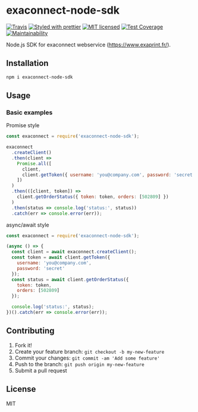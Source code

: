 # exaconnect-node-sdk

[![Travis](https://img.shields.io/travis/kevinrambaud/exaconnect-node-sdk.svg)](https://travis-ci.org/kevinrambaud/exaconnect-node-sdk)
[![Styled with prettier](https://img.shields.io/badge/styled_with-prettier-ff69b4.svg)](https://github.com/prettier/prettier)
[![MIT licensed](https://img.shields.io/badge/license-MIT-blue.svg)](https://raw.githubusercontent.com/kevinrambaud/exaconnect-node-sdk/master/LICENSE)
[![Test Coverage](https://api.codeclimate.com/v1/badges/631952378883f9a61a1a/test_coverage)](https://codeclimate.com/github/kevinrambaud/exaconnect-node-sdk/test_coverage)
[![Maintainability](https://api.codeclimate.com/v1/badges/631952378883f9a61a1a/maintainability)](https://codeclimate.com/github/kevinrambaud/exaconnect-node-sdk/maintainability)

Node.js SDK for exaconnect webservice (https://www.exaprint.fr/).

## Installation

```bash
npm i exaconnect-node-sdk
```

## Usage

### Basic examples

Promise style

```javascript
const exaconnect = require('exaconnect-node-sdk');

exaconnect
  .createClient()
  .then(client =>
    Promise.all([
      client,
      client.getToken({ username: 'you@company.com', password: 'secret' })
    ])
  )
  .then(([client, token]) =>
    client.getOrderStatus({ token: token, orders: [502809] })
  )
  .then(status => console.log('status:', status))
  .catch(err => console.error(err));
```

async/await style

```javascript
const exaconnect = require('exaconnect-node-sdk');

(async () => {
  const client = await exaconnect.createClient();
  const token = await client.getToken({
    username: 'you@company.com',
    password: 'secret'
  });
  const status = await client.getOrderStatus({
    token: token,
    orders: [502809]
  });

  console.log('status:', status);
})().catch(err => console.error(err));
```

## Contributing

1. Fork it!
2. Create your feature branch: `git checkout -b my-new-feature`
3. Commit your changes: `git commit -am 'Add some feature'`
4. Push to the branch: `git push origin my-new-feature`
5. Submit a pull request

## License

MIT
